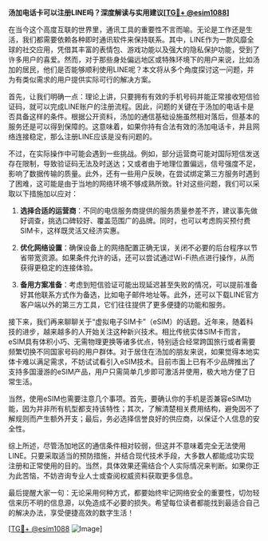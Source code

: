 **汤加电话卡可以注册LINE吗？深度解读与实用建议[[TG💪+ @esim1088](https://t.me/s/esim1088)]**

在当今这个高度互联的世界里，通讯工具的重要性不言而喻。无论是工作还是生活，我们都需要依赖各种即时通讯软件来保持联系。其中，LINE作为一款风靡全球的社交应用，凭借其丰富的表情包、游戏功能以及强大的隐私保护功能，受到了许多用户的喜爱。然而，对于那些身处偏远地区或特殊环境下的用户来说，比如汤加的居民，他们是否能够顺利使用LINE呢？本文将从多个角度探讨这一问题，并为有类似需求的用户提供实际可行的解决方案。

首先，让我们明确一点：理论上讲，只要拥有有效的手机号码并能正常接收短信验证码，就可以完成LINE账户的注册流程。因此，问题的关键在于汤加的电话卡是否具备这样的条件。根据公开资料，汤加的通信基础设施虽然相对落后，但基本的服务还是可以得到保障的。这意味着，如果你持有合法有效的汤加电话卡，并且网络连接稳定，那么注册LINE应该是没有问题的。

不过，在实际操作中可能会遇到一些挑战。例如，部分运营商可能对国际短信发送存在限制，导致验证码无法及时送达；又或者由于地理位置偏远，信号强度不足，影响了数据传输的质量。此外，还有一些用户反映，在尝试绑定第三方服务时遇到了困难，这可能是由于当地的网络环境不够成熟所致。针对这些问题，我们可以采取以下措施加以应对：

1. **选择合适的运营商**：不同的电信服务商提供的服务质量参差不齐，建议事先做好调查，挑选口碑较好、覆盖范围广的品牌。同时，也可以考虑购买预付费SIM卡，这样既灵活又经济实惠。
   
2. **优化网络设置**：确保设备上的网络配置正确无误，关闭不必要的后台程序以节省带宽资源。如果条件允许的话，还可以尝试通过Wi-Fi热点进行操作，从而获得更稳定的连接体验。

3. **备用方案准备**：考虑到短信验证可能出现延迟甚至失败的情况，可以提前准备好其他联系方式作为备选，比如电子邮件地址等。此外，还可以下载LINE官方客户端以外的第三方工具，它们往往提供了更多便捷的功能和服务。

接下来，我们再来聊聊关于“虚拟电子SIM卡”（eSIM）的话题。近年来，随着科技的进步，越来越多的人开始关注这种新兴技术。相比传统实体SIM卡而言，eSIM具有体积小巧、无需物理更换等诸多优点，特别适合经常跨国旅行或者需要频繁切换不同国家号码的用户群体。对于居住在汤加的朋友来说，如果觉得本地实体卡难以满足需求，不妨试试看引入eSIM技术。目前市面上已有不少品牌推出了支持多国漫游的eSIM产品，用户只需简单几步即可激活并使用，极大地方便了日常生活。

当然，使用eSIM也需要注意几个事项。首先，要确认你的手机是否兼容eSIM功能，因为并非所有机型都支持该特性；其次，了解清楚相关费用结构，避免因不了解规则而产生额外开支；最后，务必选择信誉良好的供应商，以保证个人信息的安全性。

综上所述，尽管汤加地区的通信条件相对较弱，但这并不意味着完全无法使用LINE。只要采取适当的预防措施，并结合现代技术手段，大多数人都能成功实现注册和正常使用的目的。当然，具体效果还需结合个人实际情况来判断。如果你正为此苦恼，不妨咨询专业人士或查阅权威资料获取更多信息。

最后提醒大家一句：无论采用何种方式，都要始终牢记网络安全的重要性，切勿轻信来历不明的信息源，以免造成不必要的损失。希望每位读者都能找到最适合自己的解决办法，享受便捷高效的数字生活！

[[TG💪+ @esim1088](https://t.me/s/esim1088) ![Image](https://i.postimg.cc/4NQfJmqS/Snipaste-2025-05-13-00-14-12.png)]
